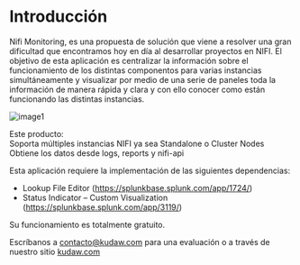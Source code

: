 # Introducción

Nifi Monitoring, es una propuesta de solución que viene a resolver una gran dificultad que encontramos hoy en día al desarrollar proyectos en NIFI. El objetivo  de esta aplicación es centralizar la información sobre el funcionamiento de los distintas componentos para varias instancias simultáneamente y visualizar por medio de una serie de paneles toda la información de manera rápida y clara y con ello conocer como están funcionando las distintas instancias.

![image1](/assets/images/splunk/nifi_home.png)

Este producto:  
Soporta múltiples instancias NIFI ya sea Standalone o Cluster Nodes  
Obtiene los datos desde logs, reports y nifi-api


Esta aplicación requiere la implementación de las siguientes dependencias:  

- Lookup File Editor (https://splunkbase.splunk.com/app/1724/)
- Status Indicator – Custom Visualization (https://splunkbase.splunk.com/app/3119/)

Su funcionamiento es totalmente gratuito.  


Escríbanos a contacto@kudaw.com para una evaluación o a través de nuestro sitio [kudaw.com](https://www.kudaw.com/en/contact)